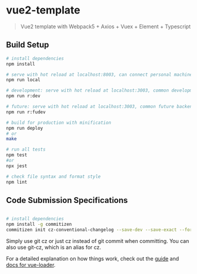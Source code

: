 # vue2-template

> Vue2 template with Webpack5 + Axios + Vuex + Element + Typescript

## Build Setup

``` bash
# install dependencies
npm install

# serve with hot reload at localhost:8003, can connect personal machine for test
npm run local

# development: serve with hot reload at localhost:3003, common development backend
npm run r:dev

# future: serve with hot reload at localhost:3003, common future backend
npm run r:fudev

# build for production with minification
npm run deploy
# or
make

# run all tests
npm test
#or
npx jest

# check file syntax and format style
npm lint
```


## Code Submission Specifications


``` bash

# install dependencies
npm install -g commitizen
commitizen init cz-conventional-changelog --save-dev --save-exact --force
```
Simply use git cz or just cz instead of git commit when committing. You can also use git-cz, which is an alias for cz.

For a detailed explanation on how things work, check out the [guide](http://vuejs-templates.github.io/webpack/) and [docs for vue-loader](http://vuejs.github.io/vue-loader).

